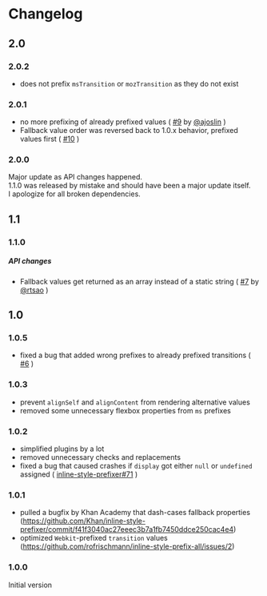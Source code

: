 # Changelog

## 2.0
### 2.0.2
* does not prefix `msTransition` or `mozTransition` as they do not exist

### 2.0.1
* no more prefixing of already prefixed values ( [#9](https://github.com/rofrischmann/inline-style-prefix-all/pull/9) by [@ajoslin](https://github.com/ajoslin) )
* Fallback value order was reversed back to 1.0.x behavior, prefixed values first ( [#10](https://github.com/rofrischmann/inline-style-prefix-all/issues/10) )

### 2.0.0
Major update as API changes happened. <br>
1.1.0 was released by mistake and should have been a major update itself.<br>
I apologize for all broken dependencies.

## 1.1
### 1.1.0
##### API changes
* Fallback values get returned as an array instead of a static string ( [#7](https://github.com/rofrischmann/inline-style-prefix-all/pull/7) by [@rtsao](https://github.com/rtsao) )

## 1.0
### 1.0.5
* fixed a bug that added wrong prefixes to already prefixed transitions ( [#6](https://github.com/rofrischmann/inline-style-prefix-all/issues/6) )

### 1.0.3
* prevent `alignSelf` and `alignContent` from rendering alternative values
* removed some unnecessary flexbox properties from `ms` prefixes

### 1.0.2
* simplified plugins by a lot
* removed unnecessary checks and replacements
* fixed a bug that caused crashes if `display` got either `null` or `undefined` assigned ( [inline-style-prefixer#71](https://github.com/rofrischmann/inline-style-prefixer/pull/71#issue-139056802) )

### 1.0.1
* pulled a bugfix by Khan Academy that dash-cases fallback properties (https://github.com/Khan/inline-style-prefixer/commit/f41f3040ac27eeec3b7a1fb7450ddce250cac4e4)
* optimized `Webkit`-prefixed `transition` values (https://github.com/rofrischmann/inline-style-prefix-all/issues/2)

### 1.0.0
Initial version

